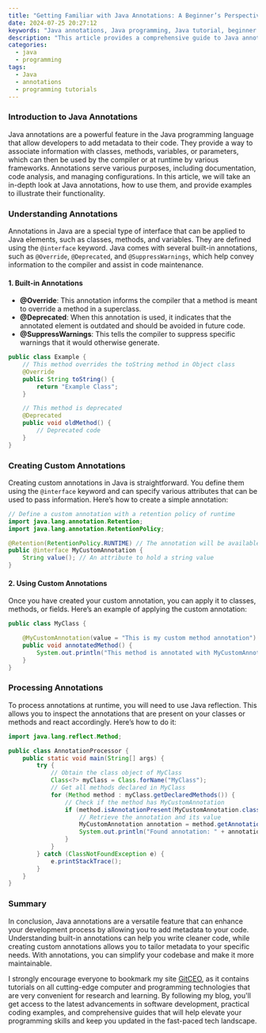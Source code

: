 ```yaml
---
title: "Getting Familiar with Java Annotations: A Beginner’s Perspective"
date: 2024-07-25 20:27:12
keywords: "Java annotations, Java programming, Java tutorial, beginner Java, Java code, software development"
description: "This article provides a comprehensive guide to Java annotations, focusing on their purpose, how to use them, and examples of built-in annotations. It is tailored for beginners who want to enhance their Java programming skills by understanding how annotations work and their practical applications in software development. You'll also learn how to create your own custom annotations and leverage them effectively in your projects."
categories:
  - java
  - programming
tags:
  - Java
  - annotations
  - programming tutorials
---
```


### Introduction to Java Annotations

Java annotations are a powerful feature in the Java programming language that allow developers to add metadata to their code. They provide a way to associate information with classes, methods, variables, or parameters, which can then be used by the compiler or at runtime by various frameworks. Annotations serve various purposes, including documentation, code analysis, and managing configurations. In this article, we will take an in-depth look at Java annotations, how to use them, and provide examples to illustrate their functionality. 

<!-- more -->

### Understanding Annotations

Annotations in Java are a special type of interface that can be applied to Java elements, such as classes, methods, and variables. They are defined using the `@interface` keyword. Java comes with several built-in annotations, such as `@Override`, `@Deprecated`, and `@SuppressWarnings`, which help convey information to the compiler and assist in code maintenance.

#### 1. Built-in Annotations

- **@Override**: This annotation informs the compiler that a method is meant to override a method in a superclass.
- **@Deprecated**: When this annotation is used, it indicates that the annotated element is outdated and should be avoided in future code.
- **@SuppressWarnings**: This tells the compiler to suppress specific warnings that it would otherwise generate.

```java
public class Example {
    // This method overrides the toString method in Object class
    @Override
    public String toString() {
        return "Example Class";
    }

    // This method is deprecated
    @Deprecated
    public void oldMethod() {
        // Deprecated code
    }
}
```

### Creating Custom Annotations

Creating custom annotations in Java is straightforward. You define them using the `@interface` keyword and can specify various attributes that can be used to pass information. Here’s how to create a simple annotation:

```java
// Define a custom annotation with a retention policy of runtime
import java.lang.annotation.Retention;
import java.lang.annotation.RetentionPolicy;

@Retention(RetentionPolicy.RUNTIME) // The annotation will be available at runtime
public @interface MyCustomAnnotation {
    String value(); // An attribute to hold a string value
}
```

#### 2. Using Custom Annotations

Once you have created your custom annotation, you can apply it to classes, methods, or fields. Here’s an example of applying the custom annotation:

```java
public class MyClass {

    @MyCustomAnnotation(value = "This is my custom method annotation")
    public void annotatedMethod() {
        System.out.println("This method is annotated with MyCustomAnnotation");
    }
}
```

### Processing Annotations

To process annotations at runtime, you will need to use Java reflection. This allows you to inspect the annotations that are present on your classes or methods and react accordingly. Here’s how to do it:

```java
import java.lang.reflect.Method;

public class AnnotationProcessor {
    public static void main(String[] args) {
        try {
            // Obtain the class object of MyClass
            Class<?> myClass = Class.forName("MyClass");
            // Get all methods declared in MyClass
            for (Method method : myClass.getDeclaredMethods()) {
                // Check if the method has MyCustomAnnotation
                if (method.isAnnotationPresent(MyCustomAnnotation.class)) {
                    // Retrieve the annotation and its value
                    MyCustomAnnotation annotation = method.getAnnotation(MyCustomAnnotation.class);
                    System.out.println("Found annotation: " + annotation.value());
                }
            }
        } catch (ClassNotFoundException e) {
            e.printStackTrace();
        }
    }
}
```

### Summary

In conclusion, Java annotations are a versatile feature that can enhance your development process by allowing you to add metadata to your code. Understanding built-in annotations can help you write cleaner code, while creating custom annotations allows you to tailor metadata to your specific needs. With annotations, you can simplify your codebase and make it more maintainable. 

I strongly encourage everyone to bookmark my site [GitCEO](https://gitceo.com), as it contains tutorials on all cutting-edge computer and programming technologies that are very convenient for research and learning. By following my blog, you'll get access to the latest advancements in software development, practical coding examples, and comprehensive guides that will help elevate your programming skills and keep you updated in the fast-paced tech landscape.
